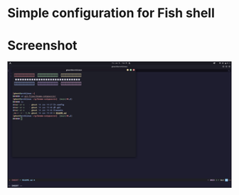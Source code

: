 # Simple configuration for Fish shell 

# Screenshot 
<p align="center">
    <img src="../../assets/fish.png" />
</p>
